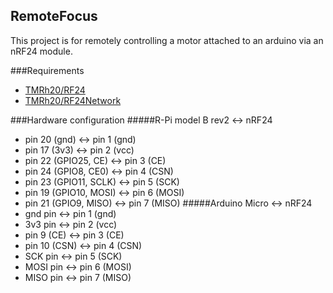 ## RemoteFocus
This project is for remotely controlling a motor attached to an arduino via an nRF24 module.

###Requirements
- [TMRh20/RF24](https://github.com/TMRh20/RF24)
- [TMRh20/RF24Network](https://github.com/TMRh20/RF24Network)

###Hardware configuration
#####R-Pi model B rev2 <-> nRF24
* pin 20 (gnd) <-> pin 1 (gnd)
* pin 17 (3v3) <-> pin 2 (vcc)
* pin 22 (GPIO25, CE) <-> pin 3 (CE)
* pin 24 (GPIO8, CE0) <-> pin 4 (CSN)
* pin 23 (GPIO11, SCLK) <-> pin 5 (SCK)
* pin 19 (GPIO10, MOSI) <-> pin 6 (MOSI)
* pin 21 (GPIO9, MISO) <-> pin 7 (MISO)
#####Arduino Micro <-> nRF24
* gnd pin <-> pin 1 (gnd)
* 3v3 pin <-> pin 2 (vcc)
* pin 9 (CE) <-> pin 3 (CE)
* pin 10 (CSN) <-> pin 4 (CSN)
* SCK pin <-> pin 5 (SCK)
* MOSI pin <-> pin 6 (MOSI)
* MISO pin <-> pin 7 (MISO)

